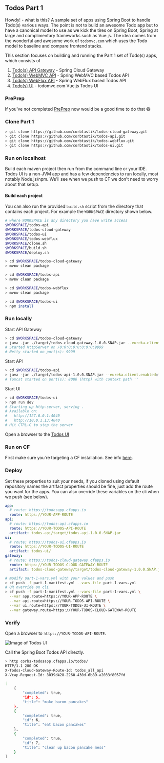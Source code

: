## Todos Part 1  

Howdy! - what is this?  A sample set of apps using Spring Boot to handle Todo(s) various ways.  The point is not to build an awesome Todo app but to have a canonical model to use as we kick the tires on Spring Boot, Spring at large and complimentary frameworks such as Vue.js.  The idea comes from the wonderful and awesome work of ``todomvc.com`` which uses the Todo model to baseline and compare frontend stacks.

This section focuses on building and running the Part 1 set of Todo(s) apps, which consists of

1. [Todo(s) API Gateway](https://github.com/corbtastik/todos-cloud-gateway) - Spring Cloud Gateway
2. [Todo(s) WebMVC API](https://github.com/corbtastik/todos-api) - Spring WebMVC based Todos API
3. [Todo(s) WebFlux API](https://github.com/corbtastik/todos-webflux) - Spring WebFlux based Todos API
4. [Todo(s) UI](https://github.com/corbtastik/todos-ui) - todomvc.com Vue.js Todos UI

### PrePrep

If you've not completed [PrePrep](PREPREP.md) now would be a good time to do that :smile:

### Clone Part 1

```bash
> git clone https://github.com/corbtastik/todos-cloud-gateway.git
> git clone https://github.com/corbtastik/todos-api.git
> git clone https://github.com/corbtastik/todos-webflux.git
> git clone https://github.com/corbtastik/todos-ui.git
```

### Run on localhost

Build each maven project then run from the command line or your IDE.  Todos UI is a non-JVM app and has a few dependencies to run locally, most notably Node.js/npm.  We'll see when we push to CF we don't need to worry about that setup.

#### Build each project

You can also run the provided ``build.sh`` script from the directory that contains each project.  For example the ``WORKSPACE`` directory shown below.

```bash
# where WORKSPACE is any directory you have write access
$WORKSPACE/todos-api
$WORKSPACE/todos-cloud-gateway
$WORKSPACE/todos-ui
$WORKSPACE/todos-webflux
$WORKSPACE/clone.sh
$WORKSPACE/build.sh
$WORKSPACE/deploy.sh
```

```bash
> cd $WORKSPACE/todos-cloud-gateway
> mvnw clean package
```

```bash
> cd $WORKSPACE/todos-api
> mvnw clean package
```

```bash
> cd $WORKSPACE/todos-webflux
> mvnw clean package
```

```bash
> cd $WORKSPACE/todos-ui
> npm install
```

### Run locally

Start API Gateway

```bash
> cd $WORKSPACE/todos-cloud-gateway
> java -jar ./target/todos-cloud-gateway-1.0.0.SNAP.jar --eureka.client.enabled=false
# Started HttpServer on /0:0:0:0:0:0:0:0:9999
# Netty started on port(s): 9999
```

Start API

```bash
> cd $WORKSPACE/todos-api
> java -jar ./target/todos-api-1.0.0.SNAP.jar --eureka.client.enabled=false
# Tomcat started on port(s): 8080 (http) with context path ''
```

Start UI

```bash
> cd $WORKSPACE/todos-ui
> npm run dev
# Starting up http-server, serving .
# Available on:
#   http://127.0.0.1:4040
#   http://10.0.1.13:4040
# Hit CTRL-C to stop the server
```

Open a browser to the [Todos UI](`http://localhost:9999`)

### Run on CF

First make sure you're targeting a CF installation.  See info [here](PREPREP.md).

### Deploy  

Set these properties to suit your needs, if you cloned using default repository names the artifact properties should be fine, just add the route you want for the apps.  You can also override these variables on the cli when we push (see below).

```yml
app:
  # route: https://todosapp.cfapps.io
  route: https://YOUR-APP-ROUTE
api:
  # route: https://todos-api.cfapps.io
  route: https://YOUR-TODOS-API-ROUTE
  artifact: todos-api/target/todos-api-1.0.0.SNAP.jar
ui:
  # route: https://todos-ui.cfapps.io
  route: https://YOUR-TODOS-UI-ROUTE
  artifact: todos-ui/
gateway:
  # route: https://todos-cloud-gateway.cfapps.io
  route: https://YOUR-TODOS-CLOUD-GATEWAY-ROUTE
  artifact: todos-cloud-gateway/target/todos-cloud-gateway-1.0.0.SNAP.jar
```

```bash
# modify part-1-vars.yml with your values and push
> cf push -f part-1-manifest.yml --vars-file part-1-vars.yml
# OR override on cli
> cf push -f part-1-manifest.yml --vars-file part-1-vars.yml \
  --var app.route=https://YOUR-APP-ROUTE \
  --var api.route=https://YOUR-TODOS-API-ROUTE \
  --var ui.route=https://YOUR-TODOS-UI-ROUTE \
  --var gateway.route=https://YOUR-TODOS-CLOUD-GATEWAY-ROUTE
```

### Verify

Open a browser to `https://YOUR-TODOS-API-ROUTE`.

![Image of Todos UI](todos-part1.png)

Call the Spring Boot Todos API directly.

```bash
> http corbs-todosapp.cfapps.io/todos/
HTTP/1.1 200 OK
X-Todos-Cloud-Gateway-Route-Id: todos_all_api
X-Vcap-Request-Id: 8039d428-2260-430d-6b89-a2033f8057fd

[
    {
        "completed": true,
        "id": 5,
        "title": "make bacon pancakes"
    },
    {
        "completed": true,
        "id": 6,
        "title": "eat bacon pancakes"
    },
    {
        "completed": true,
        "id": 7,
        "title": "clean up bacon pancake mess"
    }
]
```